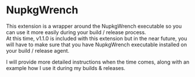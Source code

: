 # NupkgWrench
This extension is a wrapper around the NupkgWrench executable so you can use it more easily during your build / release process.  
At this time, v1.1.0 is included with this extension but in the near future, you will have to make sure that you have NupkgWrench executable installed on your build / release agent.

I will provide more detailed instructions when the time comes, along with an example how I use it during my builds & releases.